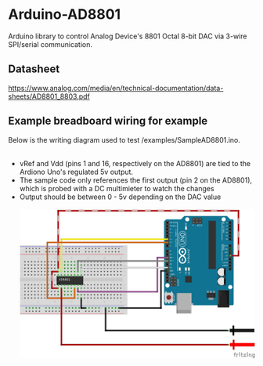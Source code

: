 # Arduino-AD8801
Arduino library to control Analog Device's 8801 Octal 8-bit DAC via 3-wire SPI/serial communication.

## Datasheet
https://www.analog.com/media/en/technical-documentation/data-sheets/AD8801_8803.pdf

## Example breadboard wiring for example
Below is the writing diagram used to test /examples/SampleAD8801.ino.</br></br>
* vRef and Vdd (pins 1 and 16, respectively on the AD8801) are tied to the Ardiono Uno's regulated 5v output.
* The sample code only references the first output (pin 2 on the AD8801), which is probed with a DC multimieter to watch the changes
* Output should be between 0 - 5v depending on the DAC value
</br></br>
![This is an image](/Sample%20AD8801.jpg)
